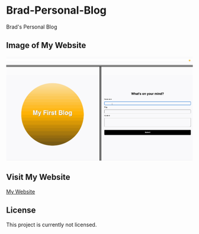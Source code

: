 # Brad-Personal-Blog

Brad's Personal Blog
 
## Image of My Website
 
<img src="./assets/images/webpage.png" alt="Brad's Personal Blog webpage image"/>
 
## Visit My Website
 
[My Website](https://bradburr-github.github.io/Brad-Personal-Blog.html)
 
 ## License

This project is currently not licensed.